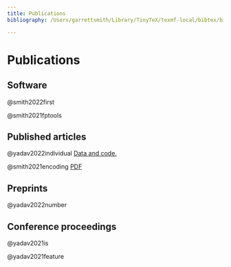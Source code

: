 ```yaml
---
title: Publications
bibliography: /Users/garrettsmith/Library/TinyTeX/texmf-local/bibtex/bib/local/master.bib

---
```


# Publications

## Software

@smith2022first

@smith2021fptools

## Published articles

@yadav2022individual [Data and code.](https://osf.io/3na9q/)  

@smith2021encoding [PDF](https://doi.org/10.1016/j.cogpsych.2020.101356) 


## Preprints

@yadav2022number


## Conference proceedings

@yadav2021is

@yadav2021feature

